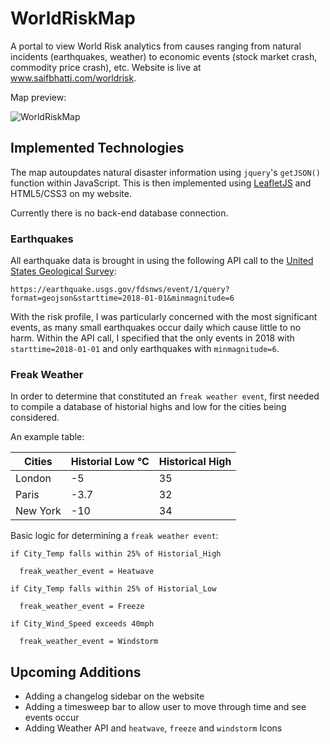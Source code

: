 # WorldRiskMap
A portal to view World Risk analytics from causes ranging from natural incidents (earthquakes, weather) to economic events (stock market crash, commodity price crash), etc. Website is live at www.saifbhatti.com/worldrisk.

Map preview:

![WorldRiskMap](http://res.cloudinary.com/dcl78rpmg/image/upload/c_limit,q_10,w_819/v1517327976/worldrisk_hvizxz.png "World Risk Map")

## Implemented Technologies
The map autoupdates natural disaster information using `jquery`'s `getJSON()` function within JavaScript. This is then implemented using [LeafletJS](http://leafletjs.com) and HTML5/CSS3 on my website.

Currently there is no back-end database connection.

### Earthquakes

All earthquake data is brought in using the following API call to the [United States Geological Survey](https://earthquake.usgs.gov):

`https://earthquake.usgs.gov/fdsnws/event/1/query?format=geojson&starttime=2018-01-01&minmagnitude=6`

With the risk profile, I was particularly concerned with the most significant events, as many small earthquakes occur daily which cause little to no harm. Within the API call, I specified that the only events in 2018 with `starttime=2018-01-01` and only earthquakes with `minmagnitude=6`.

### Freak Weather

In order to determine that constituted an `freak weather event`, first needed to compile a database of historial highs and low for the cities being considered. 

An example table:

| Cities   | Historial Low °C | Historical High |
|----------|------------------|-----------------|
| London   |        -5        |        35       |
| Paris    |         -3.7        |        32       |
| New York |          -10        |        34       |

Basic  logic for determining a `freak weather event`:

```
if City_Temp falls within 25% of Historial_High 

  freak_weather_event = Heatwave

if City_Temp falls within 25% of Historial_Low

  freak_weather_event = Freeze

if City_Wind_Speed exceeds 40mph

  freak_weather_event = Windstorm
```

## Upcoming Additions

- Adding a changelog sidebar on the website
- Adding a timesweep bar to allow user to move through time and see events occur
- Adding Weather API and `heatwave`, `freeze` and `windstorm` Icons


